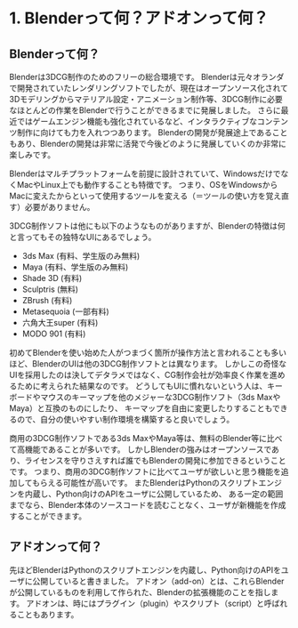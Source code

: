# 1. Blenderって何？アドオンって何？

## Blenderって何？

Blenderは3DCG制作のためのフリーの総合環境です。
Blenderは元々オランダで開発されていたレンダリングソフトでしたが、現在はオープンソース化されて
3Dモデリングからマテリアル設定・アニメーション制作等、3DCG制作に必要なほとんどの作業をBlenderで行うことができるまでに発展しました。
さらに最近ではゲームエンジン機能も強化されているなど、インタラクティブなコンテンツ制作に向けても力を入れつつあります。
Blenderの開発が発展途上であることもあり、Blenderの開発は非常に活発で今後どのように発展していくのか非常に楽しみです。

Blenderはマルチプラットフォームを前提に設計されていて、WindowsだけでなくMacやLinux上でも動作することも特徴です。
つまり、OSをWindowsからMacに変えたからといって使用するツールを変える（＝ツールの使い方を覚え直す）必要がありません。

3DCG制作ソフトは他にも以下のようなものがありますが、Blenderの特徴は何と言ってもその独特なUIにあるでしょう。

* 3ds Max (有料、学生版のみ無料)
* Maya (有料、学生版のみ無料)
* Shade 3D (有料)
* Sculptris (無料)
* ZBrush (有料)
* Metasequoia (一部有料)
* 六角大王super (有料)
* MODO 901 (有料)

初めてBlenderを使い始めた人がつまづく箇所が操作方法と言われることも多いほど、BlenderのUIは他の3DCG制作ソフトとは異なります。
しかしこの奇怪なUIを採用したのは決してデタラメではなく、CG制作会社が効率良く作業を進めるために考えられた結果なのです。
どうしてもUIに慣れないという人は、キーボードやマウスのキーマップを他のメジャーな3DCG制作ソフト（3ds MaxやMaya）と互換のものにしたり、
キーマップを自由に変更したりすることもできるので、自分の使いやすい制作環境を構築すると良いでしょう。

商用の3DCG制作ソフトである3ds MaxやMaya等は、無料のBlender等に比べて高機能であることが多いです。
しかしBlenderの強みはオープンソースであり、ライセンスを守りさえすれば誰でもBlenderの開発に参加できるということです。
つまり、商用の3DCG制作ソフトに比べてユーザが欲しいと思う機能を追加してもらえる可能性が高いです。
またBlenderはPythonのスクリプトエンジンを内蔵し、Python向けのAPIをユーザに公開しているため、
ある一定の範囲までなら、Blender本体のソースコードを読むことなく、ユーザが新機能を作成することができます。

## アドオンって何？

先ほどBlenderはPythonのスクリプトエンジンを内蔵し、Python向けのAPIをユーザに公開していると書きました。
アドオン（add-on）とは、これらBlenderが公開しているものを利用して作られた、Blenderの拡張機能のことを指します。
アドオンは、時にはプラグイン（plugin）やスクリプト（script）と呼ばれることもあります。
